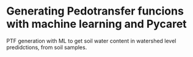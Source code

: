 # Generating Pedotransfer funcions with machine learning and Pycaret

PTF generation with ML to get soil water content
in watershed level predidctions, from soil samples.
